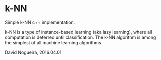 # k-NN

Simple k-NN c++ implementation. 

k-NN is a type of instance-based learning (aka lazy learning), where all computation is deferred until classification. 
The k-NN algorithm is among the simplest of all machine learning algorithms.


David Nogueira, 2016.04.01
